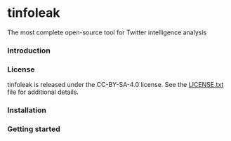 # tinfoleak
The most complete open-source tool for Twitter intelligence analysis

### Introduction

### License
tinfoleak is released under the CC-BY-SA-4.0 license. See the <a href="/vaguileradiaz/tinfoleak/blob/master/LICENSE.txt">LICENSE.txt</a> file for additional details.

### Installation

### Getting started
